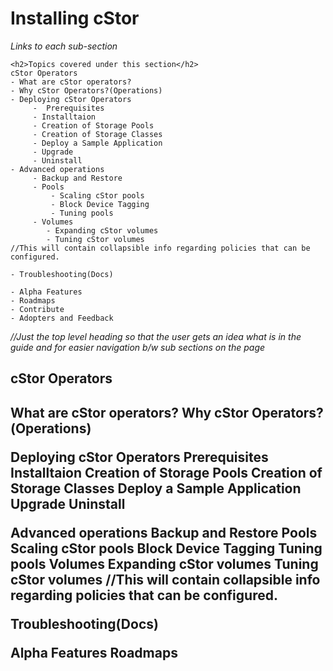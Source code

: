 <h1>Installing cStor</h1>
<i>Links to each sub-section</i>

```
<h2>Topics covered under this section</h2>
cStor Operators
- What are cStor operators?
- Why cStor Operators?(Operations)
- Deploying cStor Operators
     -  Prerequisites
     - Installtaion
     - Creation of Storage Pools
     - Creation of Storage Classes
     - Deploy a Sample Application
     - Upgrade
     - Uninstall
- Advanced operations
     - Backup and Restore
     - Pools
         - Scaling cStor pools
         - Block Device Tagging
         - Tuning pools
     - Volumes
        - Expanding cStor volumes
        - Tuning cStor volumes
//This will contain collapsible info regarding policies that can be configured.

- Troubleshooting(Docs)

- Alpha Features
- Roadmaps
- Contribute
- Adopters and Feedback
```

<i>//Just the top level heading so that the user gets an idea what is in the guide and for easier navigation b/w sub sections on the page</i>

<b><h2>cStor Operators</b></h2>
<b><h2>What are cStor operators?
Why cStor Operators?(Operations)

Deploying cStor Operators
Prerequisites
Installtaion
Creation of Storage Pools
Creation of Storage Classes
Deploy a Sample Application
Upgrade
Uninstall

Advanced operations
Backup and Restore
Pools
Scaling cStor pools
Block Device Tagging
Tuning pools
Volumes
Expanding cStor volumes
Tuning cStor volumes
//This will contain collapsible info regarding policies that can be configured.

Troubleshooting(Docs)

Alpha Features
Roadmaps
